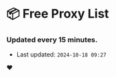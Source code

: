 # :package: Free Proxy List
### Updated every 15 minutes.

- Last updated: `2024-10-18 09:27`

:heart:
